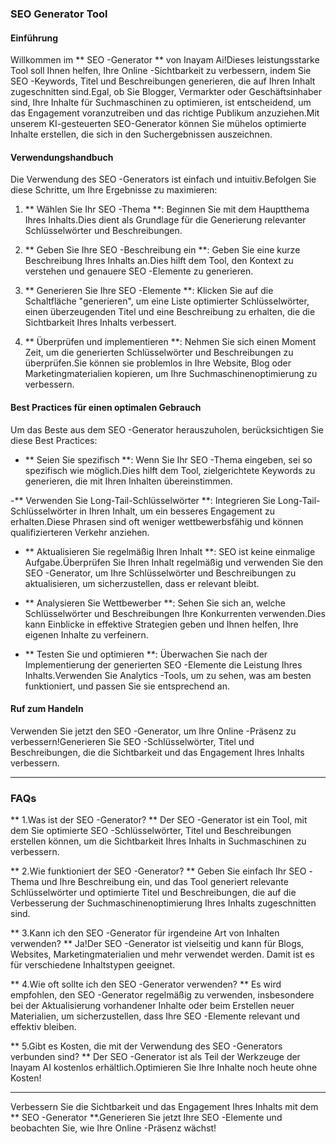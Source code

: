 ### SEO Generator Tool

#### Einführung
Willkommen im ** SEO -Generator ** von Inayam Ai!Dieses leistungsstarke Tool soll Ihnen helfen, Ihre Online -Sichtbarkeit zu verbessern, indem Sie SEO -Keywords, Titel und Beschreibungen generieren, die auf Ihren Inhalt zugeschnitten sind.Egal, ob Sie Blogger, Vermarkter oder Geschäftsinhaber sind, Ihre Inhalte für Suchmaschinen zu optimieren, ist entscheidend, um das Engagement voranzutreiben und das richtige Publikum anzuziehen.Mit unserem KI-gesteuerten SEO-Generator können Sie mühelos optimierte Inhalte erstellen, die sich in den Suchergebnissen auszeichnen.

#### Verwendungshandbuch
Die Verwendung des SEO -Generators ist einfach und intuitiv.Befolgen Sie diese Schritte, um Ihre Ergebnisse zu maximieren:

1. ** Wählen Sie Ihr SEO -Thema **: Beginnen Sie mit dem Hauptthema Ihres Inhalts.Dies dient als Grundlage für die Generierung relevanter Schlüsselwörter und Beschreibungen.

2. ** Geben Sie Ihre SEO -Beschreibung ein **: Geben Sie eine kurze Beschreibung Ihres Inhalts an.Dies hilft dem Tool, den Kontext zu verstehen und genauere SEO -Elemente zu generieren.

3. ** Generieren Sie Ihre SEO -Elemente **: Klicken Sie auf die Schaltfläche "generieren", um eine Liste optimierter Schlüsselwörter, einen überzeugenden Titel und eine Beschreibung zu erhalten, die die Sichtbarkeit Ihres Inhalts verbessert.

4. ** Überprüfen und implementieren **: Nehmen Sie sich einen Moment Zeit, um die generierten Schlüsselwörter und Beschreibungen zu überprüfen.Sie können sie problemlos in Ihre Website, Blog oder Marketingmaterialien kopieren, um Ihre Suchmaschinenoptimierung zu verbessern.

#### Best Practices für einen optimalen Gebrauch
Um das Beste aus dem SEO -Generator herauszuholen, berücksichtigen Sie diese Best Practices:

- ** Seien Sie spezifisch **: Wenn Sie Ihr SEO -Thema eingeben, sei so spezifisch wie möglich.Dies hilft dem Tool, zielgerichtete Keywords zu generieren, die mit Ihren Inhalten übereinstimmen.

-** Verwenden Sie Long-Tail-Schlüsselwörter **: Integrieren Sie Long-Tail-Schlüsselwörter in Ihren Inhalt, um ein besseres Engagement zu erhalten.Diese Phrasen sind oft weniger wettbewerbsfähig und können qualifizierteren Verkehr anziehen.

- ** Aktualisieren Sie regelmäßig Ihren Inhalt **: SEO ist keine einmalige Aufgabe.Überprüfen Sie Ihren Inhalt regelmäßig und verwenden Sie den SEO -Generator, um Ihre Schlüsselwörter und Beschreibungen zu aktualisieren, um sicherzustellen, dass er relevant bleibt.

- ** Analysieren Sie Wettbewerber **: Sehen Sie sich an, welche Schlüsselwörter und Beschreibungen Ihre Konkurrenten verwenden.Dies kann Einblicke in effektive Strategien geben und Ihnen helfen, Ihre eigenen Inhalte zu verfeinern.

- ** Testen Sie und optimieren **: Überwachen Sie nach der Implementierung der generierten SEO -Elemente die Leistung Ihres Inhalts.Verwenden Sie Analytics -Tools, um zu sehen, was am besten funktioniert, und passen Sie sie entsprechend an.

#### Ruf zum Handeln
Verwenden Sie jetzt den SEO -Generator, um Ihre Online -Präsenz zu verbessern!Generieren Sie SEO -Schlüsselwörter, Titel und Beschreibungen, die die Sichtbarkeit und das Engagement Ihres Inhalts verbessern.

---

### FAQs

** 1.Was ist der SEO -Generator? **
Der SEO -Generator ist ein Tool, mit dem Sie optimierte SEO -Schlüsselwörter, Titel und Beschreibungen erstellen können, um die Sichtbarkeit Ihres Inhalts in Suchmaschinen zu verbessern.

** 2.Wie funktioniert der SEO -Generator? **
Geben Sie einfach Ihr SEO -Thema und Ihre Beschreibung ein, und das Tool generiert relevante Schlüsselwörter und optimierte Titel und Beschreibungen, die auf die Verbesserung der Suchmaschinenoptimierung Ihres Inhalts zugeschnitten sind.

** 3.Kann ich den SEO -Generator für irgendeine Art von Inhalten verwenden? **
Ja!Der SEO -Generator ist vielseitig und kann für Blogs, Websites, Marketingmaterialien und mehr verwendet werden. Damit ist es für verschiedene Inhaltstypen geeignet.

** 4.Wie oft sollte ich den SEO -Generator verwenden? **
Es wird empfohlen, den SEO -Generator regelmäßig zu verwenden, insbesondere bei der Aktualisierung vorhandener Inhalte oder beim Erstellen neuer Materialien, um sicherzustellen, dass Ihre SEO -Elemente relevant und effektiv bleiben.

** 5.Gibt es Kosten, die mit der Verwendung des SEO -Generators verbunden sind? **
Der SEO -Generator ist als Teil der Werkzeuge der Inayam AI kostenlos erhältlich.Optimieren Sie Ihre Inhalte noch heute ohne Kosten!

---

Verbessern Sie die Sichtbarkeit und das Engagement Ihres Inhalts mit dem ** SEO -Generator **.Generieren Sie jetzt Ihre SEO -Elemente und beobachten Sie, wie Ihre Online -Präsenz wächst!